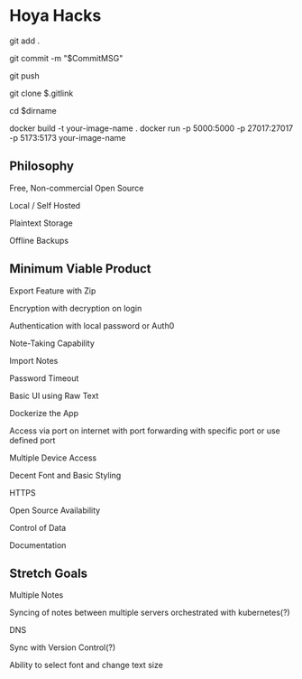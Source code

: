 # Hoya Hacks


git add .

git commit -m "$CommitMSG"

git push

git clone $.gitlink

cd $dirname


docker build -t your-image-name .
docker run -p 5000:5000 -p 27017:27017 -p 5173:5173 your-image-name



## Philosophy

Free, Non-commercial Open Source

Local / Self Hosted

Plaintext Storage

Offline Backups 



## Minimum Viable Product

Export Feature with Zip 

Encryption with decryption on login

Authentication with local password or Auth0

Note-Taking Capability

Import Notes

Password Timeout

Basic UI using Raw Text

Dockerize the App

Access via port on internet with port forwarding with specific port or use defined port

Multiple Device Access

Decent Font and Basic Styling

HTTPS

Open Source Availability

Control of Data

Documentation


## Stretch Goals


Multiple Notes

Syncing of notes between multiple servers orchestrated with kubernetes(?)

DNS

Sync with Version Control(?)

Ability to select font and change text size 
